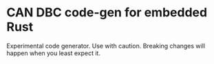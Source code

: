 # CAN DBC code-gen for embedded Rust

Experimental code generator.
Use with caution.
Breaking changes will happen when you least expect it.
